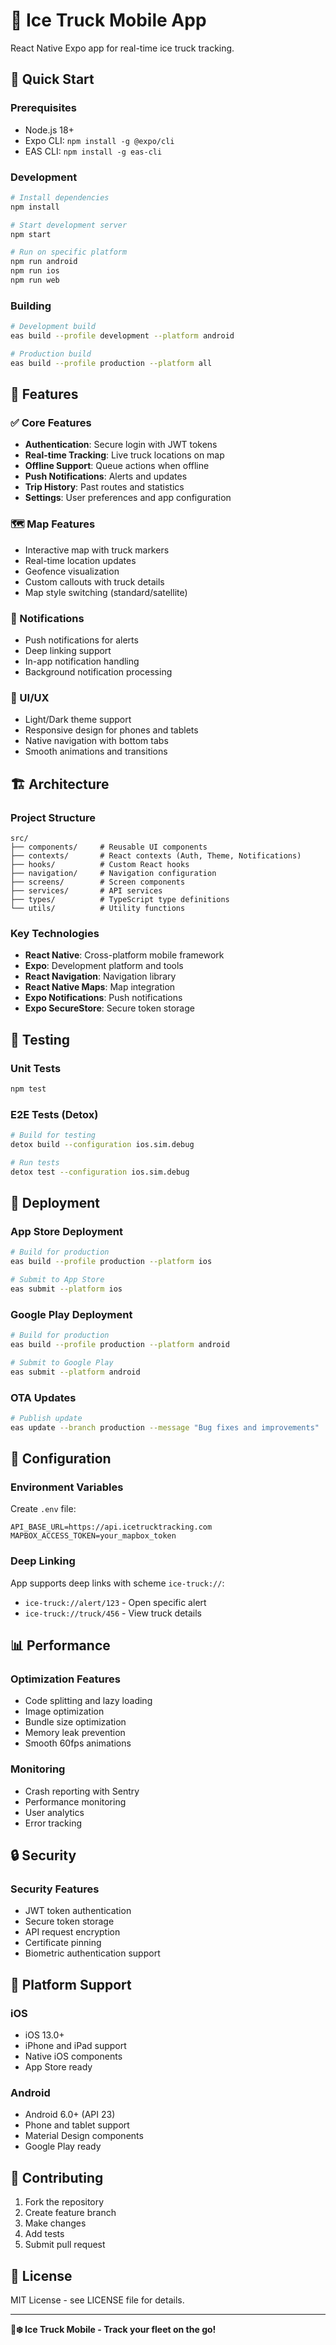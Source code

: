 # 📱 Ice Truck Mobile App

React Native Expo app for real-time ice truck tracking.

## 🚀 Quick Start

### Prerequisites

- Node.js 18+
- Expo CLI: `npm install -g @expo/cli`
- EAS CLI: `npm install -g eas-cli`

### Development

```bash
# Install dependencies
npm install

# Start development server
npm start

# Run on specific platform
npm run android
npm run ios
npm run web
```

### Building

```bash
# Development build
eas build --profile development --platform android

# Production build
eas build --profile production --platform all
```

## 📱 Features

### ✅ Core Features

- **Authentication**: Secure login with JWT tokens
- **Real-time Tracking**: Live truck locations on map
- **Offline Support**: Queue actions when offline
- **Push Notifications**: Alerts and updates
- **Trip History**: Past routes and statistics
- **Settings**: User preferences and app configuration

### 🗺️ Map Features

- Interactive map with truck markers
- Real-time location updates
- Geofence visualization
- Custom callouts with truck details
- Map style switching (standard/satellite)

### 🔔 Notifications

- Push notifications for alerts
- Deep linking support
- In-app notification handling
- Background notification processing

### 🎨 UI/UX

- Light/Dark theme support
- Responsive design for phones and tablets
- Native navigation with bottom tabs
- Smooth animations and transitions

## 🏗️ Architecture

### Project Structure

```
src/
├── components/     # Reusable UI components
├── contexts/       # React contexts (Auth, Theme, Notifications)
├── hooks/          # Custom React hooks
├── navigation/     # Navigation configuration
├── screens/        # Screen components
├── services/       # API services
├── types/          # TypeScript type definitions
└── utils/          # Utility functions
```

### Key Technologies

- **React Native**: Cross-platform mobile framework
- **Expo**: Development platform and tools
- **React Navigation**: Navigation library
- **React Native Maps**: Map integration
- **Expo Notifications**: Push notifications
- **Expo SecureStore**: Secure token storage

## 🧪 Testing

### Unit Tests

```bash
npm test
```

### E2E Tests (Detox)

```bash
# Build for testing
detox build --configuration ios.sim.debug

# Run tests
detox test --configuration ios.sim.debug
```

## 🚀 Deployment

### App Store Deployment

```bash
# Build for production
eas build --profile production --platform ios

# Submit to App Store
eas submit --platform ios
```

### Google Play Deployment

```bash
# Build for production
eas build --profile production --platform android

# Submit to Google Play
eas submit --platform android
```

### OTA Updates

```bash
# Publish update
eas update --branch production --message "Bug fixes and improvements"
```

## 🔧 Configuration

### Environment Variables

Create `.env` file:

```
API_BASE_URL=https://api.icetrucktracking.com
MAPBOX_ACCESS_TOKEN=your_mapbox_token
```

### Deep Linking

App supports deep links with scheme `ice-truck://`:

- `ice-truck://alert/123` - Open specific alert
- `ice-truck://truck/456` - View truck details

## 📊 Performance

### Optimization Features

- Code splitting and lazy loading
- Image optimization
- Bundle size optimization
- Memory leak prevention
- Smooth 60fps animations

### Monitoring

- Crash reporting with Sentry
- Performance monitoring
- User analytics
- Error tracking

## 🔒 Security

### Security Features

- JWT token authentication
- Secure token storage
- API request encryption
- Certificate pinning
- Biometric authentication support

## 📱 Platform Support

### iOS

- iOS 13.0+
- iPhone and iPad support
- Native iOS components
- App Store ready

### Android

- Android 6.0+ (API 23)
- Phone and tablet support
- Material Design components
- Google Play ready

## 🤝 Contributing

1. Fork the repository
2. Create feature branch
3. Make changes
4. Add tests
5. Submit pull request

## 📄 License

MIT License - see LICENSE file for details.

---

**🚚❄️ Ice Truck Mobile - Track your fleet on the go!**
